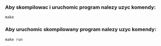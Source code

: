 ### Aby skompilowac i uruchomic program nalezy uzyc komendy:
```console
make
```

### Aby uruchomic skompilowany program nalezy uzyc komendy:
```console
make run
```